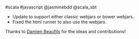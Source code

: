 #scala #javascript @jasminebdd @scala_sbt

* Update to support either classic webjars or bower webjars.
* Fixed the html runner to also use the webjars.

Thanks to [Damien Beaufils](https://github.com/damienbeaufils) for the ideas and contributions!
